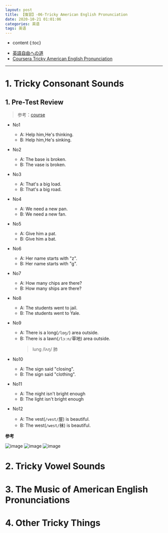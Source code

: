 ```yaml
---
layout: post
title: 【復習】-06-Tricky American English Pronunciation
date: 2020-10-21 01:01:06
categories: 英语
tags: 英语
---
```

* content
{:toc}

- [英語自由への道](https://docs.google.com/presentation/d/e/2PACX-1vSWAq8dfyvOvWCq4Li_3ICMi1UeHmwNbRSJdQ9qDZssni4MwFIjMbiG_9cbkk3nc4nnm7nAutWtDF5f/pub?start=false&loop=false&delayms=3000)
- [Coursera Tricky American English Pronunciation](https://www.coursera.org/learn/tricky-american-english-pronunciation/home/welcome)
---

# 1. Tricky Consonant Sounds

## 1. Pre-Test Review

> 参考：[course](https://www.coursera.org/learn/tricky-american-english-pronunciation/lecture/mYAWV/pre-test-review)

- No1
  - A: Help him,He's thinking.
  - B: Help him,He's sinking.

- No2
  - A: The base is broken.
  - B: The vase is broken.

- No3
  - A: That's a big load.
  - B: That's a big road.

- No4
  - A: We need a new pan.
  - B: We need a new fan.

- No5
  - A: Give him a pat.
  - B: Give him a bat.

- No6
  - A: Her name starts with "z".
  - B: Her name starts with "g".

- No7
  - A: How many chips are there?
  - B: How many ships are there?

- No8 
  - A: The students went to jail.
  - B: The students went to Yale.

- No9
  - A: There is a long(`/lɒŋ/`) area outside.
  - B: There is a lawn(`/lɔːn/`草地) area outside.
    > lung /lʌŋ/ 肺

- No10
  - A: The sign said "closing".
  - B: The sign said "clothing".

- No11
  - A: The night isn't bright enough
  - B: The light isn't bright enough

- No12
  - A: The vest(`/vest/`屋) is beautiful.
  - B: The west(`/west/`袜) is beautiful.

**参考**

![image](https://user-images.githubusercontent.com/18595935/99959132-cfa25500-2dcd-11eb-8e58-49fe314f21d1.png)
![image](https://user-images.githubusercontent.com/18595935/99959160-db8e1700-2dcd-11eb-8017-e754b6ad2564.png)
![image](https://user-images.githubusercontent.com/18595935/99959179-e3e65200-2dcd-11eb-84ff-abb3c4d14d3d.png)



# 2. Tricky Vowel Sounds

# 3. The Music of American English Pronunciations

# 4. Other Tricky Things
